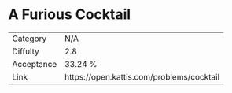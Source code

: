 # A Furious Cocktail

<table>
    <tr>
        <td>Category</td>
        <td>N/A</td>
    </tr>
    <tr>
        <td>Diffulty</td>
        <td>2.8</td>
    </tr>
    <tr>
        <td>Acceptance</td>
        <td>33.24 %</td>
    </tr>
    <tr>
        <td>Link</td>
        <td>https://open.kattis.com/problems/cocktail</td>
    </tr>
</table>